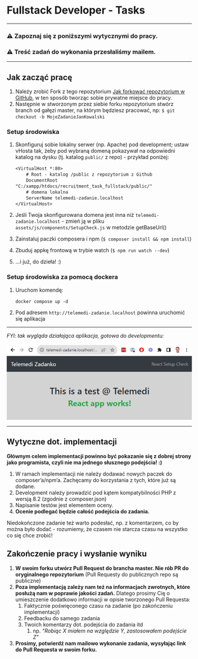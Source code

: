Fullstack Developer - Tasks
==========

------------

### :warning: Zapoznaj się z poniższymi wytycznymi do pracy.
### :warning: Treść zadań do wykonania przesłaliśmy mailem.

------------

Jak zacząć pracę
------------
1. Należy zrobić Fork z tego repozytorium [Jak forkować repozytorium w GitHub](https://docs.github.com/en/get-started/quickstart/fork-a-repo), w ten sposób tworząc sobie prywatne miejsce do pracy.
1. Następnie w stworzonym przez siebie forku repozytorium stwórz branch od gałęzi master, na którym będziesz pracować, np: ` $ git checkout -b MojeZadanieJanKowalski `

### Setup środowiska

  1. Skonfiguruj sobie lokalny serwer (np. Apache) pod development; ustaw vHosta tak, żeby pod wybraną domeną pokazywał na odpowiedni katalog na dysku (tj. katalog `public/` z repo) - przykład poniżej:

        ```
        <VirtualHost *:80>
            # Root - katalog /public z repozytorium z Github
            DocumentRoot "C:/xampp/htdocs/recruitment_task_fullstack/public/"
            # domena lokalna
            ServerName telemedi-zadanie.localhost
        </VirtualHost>
        ```
  1. Jeśli Twoja skonfigurowana domena jest inna niż `telemedi-zadanie.localhost` - zmień ją w pliku `assets/js/components/SetupCheck.js` w metodzie getBaseUrl()
  1. Zainstaluj paczki composera i npm (`$ composer install && npm install`)
  1. Zbuduj appkę frontową w trybie watch (`$ npm run watch --dev`)
  1. …i już, do dzieła! :)

### Setup środowiska za pomocą dockera

  1. Uruchom komendę:
  
        ```
        docker compose up -d
        ```
  1. Pod adresem  `http://telemedi-zadanie.localhost` powinna uruchomić się aplikacja 

------------
_FYI: tak wygląda działająca aplikacja, gotowa do developmentu:_

![Working_app_image](https://github.com/telemedico/recruitment_task_fullstack/blob/master/assets/img/working_app_preview.png?raw=true)

------------

Wytyczne dot. implementacji
------------

**Głównym celem implementacji powinno być pokazanie się z dobrej strony jako programista, czyli nie ma jednego słusznego podejścia! :)**

  1. W ramach implementacji nie należy dodawać nowych paczek do composer’a/npm’a. Zachęcamy do korzystania z tych, które już są dodane.
  1. Development należy prowadzić pod kątem kompatybilności PHP z wersją 8.2 (zgodnie z composer.json)
  1. Napisanie testów jest elementem oceny.
  1. **Ocenie podlegać będzie całość podejścia do zadania.**

Niedokończone zadanie też warto podesłać, np. z komentarzem, co by można było dodać - rozumiemy, że czasem nie starcza czasu na wszystko co się chce zrobić!

Zakończenie pracy i wysłanie wyniku
------------
  1. **W swoim forku utwórz Pull Request do brancha master. Nie rób PR do oryginalnego repozytorium** (Pull Requesty do publicznych repo są publiczne)
  1. **Poza implementacją zależy nam też na informacjach zwrotnych, które posłużą nam w poprawie jakości zadań.** Dlatego prosimy Cię o umieszczenie dodatkowo informacji w opisie tworzonego Pull Requesta:
     1. Faktycznie poświęconego czasu na zadanie (po zakończeniu implementacji)
     1. Feedbacku do samego zadania 
     1. Twoich komentarzy dot. podejścia do zadania itd 
        1. np. _“Robiąc X miałem na względzie Y, zastosowałem podejście Z”_ 
  1. **Prosimy, potwierdź nam mailowo wykonanie zadania, wysyłając link do Pull Requesta w swoim forku.**